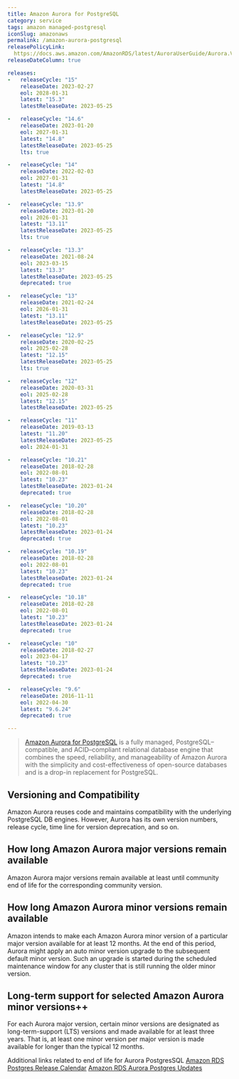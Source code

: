 ```yaml
---
title: Amazon Aurora for PostgreSQL
category: service
tags: amazon managed-postgresql
iconSlug: amazonaws
permalink: /amazon-aurora-postgresql
releasePolicyLink:
  https://docs.aws.amazon.com/AmazonRDS/latest/AuroraUserGuide/Aurora.VersionPolicy.html#Aurora.VersionPolicy.MajorVersionLifetime
releaseDateColumn: true

releases:
-   releaseCycle: "15"
    releaseDate: 2023-02-27
    eol: 2028-01-31
    latest: "15.3"
    latestReleaseDate: 2023-05-25

-   releaseCycle: "14.6"
    releaseDate: 2023-01-20
    eol: 2027-01-31
    latest: "14.8"
    latestReleaseDate: 2023-05-25
    lts: true

-   releaseCycle: "14"
    releaseDate: 2022-02-03
    eol: 2027-01-31
    latest: "14.8"
    latestReleaseDate: 2023-05-25

-   releaseCycle: "13.9"
    releaseDate: 2023-01-20
    eol: 2026-01-31
    latest: "13.11"
    latestReleaseDate: 2023-05-25
    lts: true

-   releaseCycle: "13.3"
    releaseDate: 2021-08-24
    eol: 2023-03-15
    latest: "13.3"
    latestReleaseDate: 2023-05-25
    deprecated: true

-   releaseCycle: "13"
    releaseDate: 2021-02-24
    eol: 2026-01-31
    latest: "13.11"
    latestReleaseDate: 2023-05-25

-   releaseCycle: "12.9"
    releaseDate: 2020-02-25
    eol: 2025-02-28
    latest: "12.15"
    latestReleaseDate: 2023-05-25
    lts: true

-   releaseCycle: "12"
    releaseDate: 2020-03-31
    eol: 2025-02-28
    latest: "12.15"
    latestReleaseDate: 2023-05-25

-   releaseCycle: "11"
    releaseDate: 2019-03-13
    latest: "11.20"
    latestReleaseDate: 2023-05-25
    eol: 2024-01-31

-   releaseCycle: "10.21"
    releaseDate: 2018-02-28
    eol: 2022-08-01
    latest: "10.23"
    latestReleaseDate: 2023-01-24
    deprecated: true

-   releaseCycle: "10.20"
    releaseDate: 2018-02-28
    eol: 2022-08-01
    latest: "10.23"
    latestReleaseDate: 2023-01-24
    deprecated: true

-   releaseCycle: "10.19"
    releaseDate: 2018-02-28
    eol: 2022-08-01
    latest: "10.23"
    latestReleaseDate: 2023-01-24
    deprecated: true

-   releaseCycle: "10.18"
    releaseDate: 2018-02-28
    eol: 2022-08-01
    latest: "10.23"
    latestReleaseDate: 2023-01-24
    deprecated: true

-   releaseCycle: "10"
    releaseDate: 2018-02-27
    eol: 2023-04-17
    latest: "10.23"
    latestReleaseDate: 2023-01-24
    deprecated: true

-   releaseCycle: "9.6"
    releaseDate: 2016-11-11
    eol: 2022-04-30
    latest: "9.6.24"
    deprecated: true

---
```


> [Amazon Aurora for PostgreSQL](https://docs.aws.amazon.com/AmazonRDS/latest/AuroraUserGuide/Aurora.AuroraPostgreSQL.html) is a fully managed, PostgreSQL–compatible,
> and ACID–compliant relational database engine that combines the speed, reliability, and manageability of Amazon Aurora with the simplicity and cost-effectiveness
> of open-source databases and is a drop-in replacement for PostgreSQL.


## Versioning and Compatibility
Amazon Aurora reuses code and maintains compatibility with the underlying PostgreSQL DB engines.
However, Aurora has its own version numbers, release cycle, time line for version deprecation, and so on.

## How long Amazon Aurora major versions remain available
Amazon Aurora major versions remain available at least until community end of life for the corresponding community version.

## How long Amazon Aurora minor versions remain available
Amazon intends to make each Amazon Aurora minor version of a particular major version available for at least 12 months. At the end of this period, Aurora might apply an auto minor version upgrade to the subsequent default minor version. Such an upgrade is started during the scheduled maintenance window for any cluster that is still running the older minor version.

## Long-term support for selected Amazon Aurora minor versions++
For each Aurora major version, certain minor versions are designated as long-term-support (LTS) versions and made available for at least three years. That is, at least one minor version per major version is made available for longer than the typical 12 months.

Additional links related to end of life for Aurora PostgresSQL
[Amazon RDS Postgres Release Calendar](https://docs.aws.amazon.com/AmazonRDS/latest/PostgreSQLReleaseNotes/postgresql-release-calendar.html)
[Amazon RDS Aurora Postgres Updates](https://docs.aws.amazon.com/AmazonRDS/latest/AuroraPostgreSQLReleaseNotes/AuroraPostgreSQL.Updates.html)

